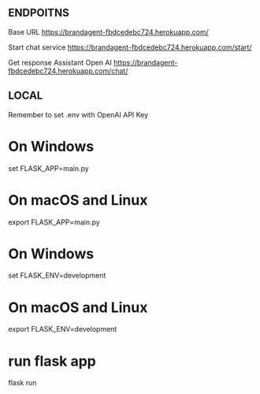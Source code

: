 ## ENDPOITNS

Base URL
https://brandagent-fbdcedebc724.herokuapp.com/ 

Start chat service
https://brandagent-fbdcedebc724.herokuapp.com/start/

Get response Assistant Open AI
https://brandagent-fbdcedebc724.herokuapp.com/chat/

## LOCAL
Remember to set .env with OpenAI API Key

# On Windows
set FLASK_APP=main.py
# On macOS and Linux
export FLASK_APP=main.py

# On Windows
set FLASK_ENV=development
# On macOS and Linux
export FLASK_ENV=development

# run flask app
flask run
